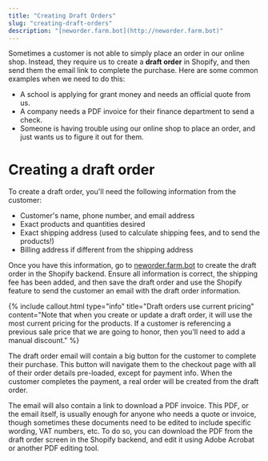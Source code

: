 ```yaml
---
title: "Creating Draft Orders"
slug: "creating-draft-orders"
description: "[neworder.farm.bot](http://neworder.farm.bot)"
---
```


Sometimes a customer is not able to simply place an order in our online shop. Instead, they require us to create a **draft order** in Shopify, and then send them the email link to complete the purchase. Here are some common examples when we need to do this:

* A school is applying for grant money and needs an official quote from us.
* A company needs a PDF invoice for their finance department to send a check.
* Someone is having trouble using our online shop to place an order, and just wants us to figure it out for them.

# Creating a draft order

To create a draft order, you'll need the following information from the customer:

* Customer's name, phone number, and email address
* Exact products and quantities desired
* Exact shipping address (used to calculate shipping fees, and to send the products!)
* Billing address if different from the shipping address

Once you have this information, go to [neworder.farm.bot](http://neworder.farm.bot) to create the draft order in the Shopify backend. Ensure all information is correct, the shipping fee has been added, and then save the draft order and use the Shopify feature to send the customer an email with the draft order information.

{%
include callout.html
type="info"
title="Draft orders use current pricing"
content="Note that when you create or update a draft order, it will use the most current pricing for the products. If a customer is referencing a previous sale price that we are going to honor, then you'll need to add a manual discount."
%}

The draft order email will contain a big button for the customer to complete their purchase. This button will navigate them to the checkout page with all of their order details pre-loaded, except for payment info. When the customer completes the payment, a real order will be created from the draft order.

The email will also contain a link to download a PDF invoice. This PDF, or the email itself, is usually enough for anyone who needs a quote or invoice, though sometimes these documents need to be edited to include specific wording, VAT numbers, etc. To do so, you can download the PDF from the draft order screen in the Shopify backend, and edit it using Adobe Acrobat or another PDF editing tool.


